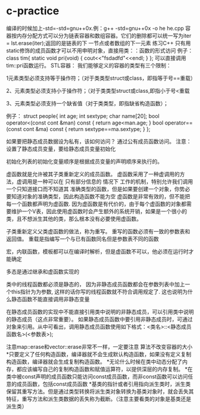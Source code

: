 # c-practice
编译的时候加上-std=-std=gnu++0x.例：g++ -std=gnu++0x -o he he.cpp
容器按内存分配方式可以分为链表容器和数组容器。它们的删除都可以统一写为iter = lst.erase(iter);返回的是链表的下 一节点或者数组的下一元素
练习C++
只有用static修饰的成员函数才可以不用申明对象，直接用类：：函数的形式访问
例子：
class tim{
static void pri(void)
{
cout<<"fsdadfd"<<endl;
}
};
可以直接调用tim::pri函数运行。
STL容器：
我们能够定义的容器的类型有三个限制：

1元素类型必须支持等于操作符；（对于类类型struct或class，即指等于号==重载）

2、元素类型必须支持小于操作符；（对于类类型struct或class,即指小于号<重载

3、元素类型必须支持一个缺省值（对于类类型，即指缺省构造函数）；

例子：
struct people{
	int age;
	int sextype;
	char name[20];
	bool operator<(const cont &man) const
	{
		return age<man.age;
	}
	bool operator==(const cont &ma) const
	{
		return sextype==ma.sextype;
	}
};

如果要把静态成员数据设为私有，该如何访问？
通过公有成员函数访问。
注意：设置了静态成员变量，要给静态成员变量初始化

初始化列表的初始化变量顺序是根据成员变量的声明顺序来执行的。

虚函数就是允许被其子类重新定义的成员函数。
虚函数采用了一种虚调用的方法，虚调用是一种可以在 只有部分信息的 情况下 工作的机制，特别允许我们调用一个只知道接口而不知道其 准确类型的函数，但是如果要创建一个对象，你势必要知道对象的准确类型，因此构造函数不能为空
虚函数是非常有效的，但不能把每一个函数都声明为虚函数.
因为虚函数是有代价的，由于每个虚函数的对象都需要维护一个V表，因此使用虚函数时会产生额外的系统开销，如果是一个很小的类，且不想派生其他的类，那么根本没有必要使用虚函数。

子类重新定义父类虚函数的做法，称为重写。
重写的函数必须有一致的参数表和返回值。
重载是指编写一个与已有函数同名但是参数表不同的函数

宏，内联函数，模板都可以在编译时解析，但是虚函数不可以，他必须在运行时才能确定

多态是通过继承和虚函数实现的

类中的线程函数都必须是静态的， 因为非静态成员函数都会在参数列表中加上一个this指针为为参数, 这样的话你写的线程函数就不符合调用规定了.
这也说明为什么静态函数不能直接调用非静态变量

在静态成员函数的实现中不能直接引用类中说明的非静态成员，可以引用类中说明的静态成员（这点非常重要）。
如果静态成员函数中要引用非静态成员时，可通过对象来引用。从中可看出，调用静态成员函数使用如下格式：<类名>::<静态成员函数名>(<参数表>);

注意map::erase和vector::erase非常不一样，一定要注意
算法不改变容器的大小
*只要定义了任何构造函数，编译器就不会生成默认构造函数，如果没有定义复制构造函数，编译器就会生成复制构造函数。
*无论什么时候在类中动态分配了内存，都应该编写自己的复制构造函数和赋值运算符，以提供深层的内存复制。
*在类中被const声明的成员函数只能访问const成员函数，而非const函数可以访问任意的成员函数，包括const成员函数
*基类的指针或者引用指向派生类时，派生类保留其重写方法。但是通过类型转换将派生类对象转换为基类对象时，就会丢失其特征，重写方法和派生类数据的丢失称为截断。（注意主要看类的对象是基类还是派生类）

